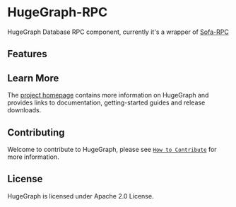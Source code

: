 # HugeGraph-RPC

HugeGraph Database RPC component, currently it's a wrapper of [Sofa-RPC](https://github.com/sofastack/sofa-rpc)

## Features

## Learn More

The [project homepage](https://hugegraph.github.io/hugegraph-doc/) contains more information on HugeGraph and provides links to documentation, getting-started guides and release downloads.

## Contributing

Welcome to contribute to HugeGraph, please see [`How to Contribute`](CONTRIBUTING.md) for more information.

## License

HugeGraph is licensed under Apache 2.0 License.
